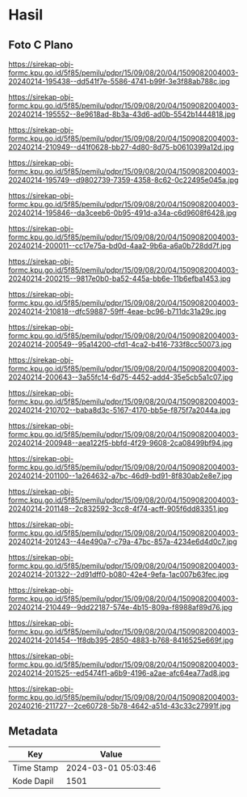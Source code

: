 # Hasil

## Foto C Plano

https://sirekap-obj-formc.kpu.go.id/5f85/pemilu/pdpr/15/09/08/20/04/1509082004003-20240214-195438--dd541f7e-5586-4741-b99f-3e3f88ab788c.jpg

https://sirekap-obj-formc.kpu.go.id/5f85/pemilu/pdpr/15/09/08/20/04/1509082004003-20240214-195552--8e9618ad-8b3a-43d6-ad0b-5542b1444818.jpg

https://sirekap-obj-formc.kpu.go.id/5f85/pemilu/pdpr/15/09/08/20/04/1509082004003-20240214-210949--d41f0628-bb27-4d80-8d75-b0610399a12d.jpg

https://sirekap-obj-formc.kpu.go.id/5f85/pemilu/pdpr/15/09/08/20/04/1509082004003-20240214-195749--d9802739-7359-4358-8c62-0c22495e045a.jpg

https://sirekap-obj-formc.kpu.go.id/5f85/pemilu/pdpr/15/09/08/20/04/1509082004003-20240214-195846--da3ceeb6-0b95-491d-a34a-c6d9608f6428.jpg

https://sirekap-obj-formc.kpu.go.id/5f85/pemilu/pdpr/15/09/08/20/04/1509082004003-20240214-200011--cc17e75a-bd0d-4aa2-9b6a-a6a0b728dd7f.jpg

https://sirekap-obj-formc.kpu.go.id/5f85/pemilu/pdpr/15/09/08/20/04/1509082004003-20240214-200215--9817e0b0-ba52-445a-bb6e-11b6efba1453.jpg

https://sirekap-obj-formc.kpu.go.id/5f85/pemilu/pdpr/15/09/08/20/04/1509082004003-20240214-210818--dfc59887-59ff-4eae-bc96-b711dc31a29c.jpg

https://sirekap-obj-formc.kpu.go.id/5f85/pemilu/pdpr/15/09/08/20/04/1509082004003-20240214-200549--95a14200-cfd1-4ca2-b416-733f8cc50073.jpg

https://sirekap-obj-formc.kpu.go.id/5f85/pemilu/pdpr/15/09/08/20/04/1509082004003-20240214-200643--3a55fc14-6d75-4452-add4-35e5cb5a1c07.jpg

https://sirekap-obj-formc.kpu.go.id/5f85/pemilu/pdpr/15/09/08/20/04/1509082004003-20240214-210702--baba8d3c-5167-4170-bb5e-f875f7a2044a.jpg

https://sirekap-obj-formc.kpu.go.id/5f85/pemilu/pdpr/15/09/08/20/04/1509082004003-20240214-200948--aea122f5-bbfd-4f29-9608-2ca08499bf94.jpg

https://sirekap-obj-formc.kpu.go.id/5f85/pemilu/pdpr/15/09/08/20/04/1509082004003-20240214-201100--1a264632-a7bc-46d9-bd91-8f830ab2e8e7.jpg

https://sirekap-obj-formc.kpu.go.id/5f85/pemilu/pdpr/15/09/08/20/04/1509082004003-20240214-201148--2c832592-3cc8-4f74-acff-905f6dd83351.jpg

https://sirekap-obj-formc.kpu.go.id/5f85/pemilu/pdpr/15/09/08/20/04/1509082004003-20240214-201243--44e490a7-c79a-47bc-857a-4234e6d4d0c7.jpg

https://sirekap-obj-formc.kpu.go.id/5f85/pemilu/pdpr/15/09/08/20/04/1509082004003-20240214-201322--2d91dff0-b080-42e4-9efa-1ac007b63fec.jpg

https://sirekap-obj-formc.kpu.go.id/5f85/pemilu/pdpr/15/09/08/20/04/1509082004003-20240214-210449--9dd22187-574e-4b15-809a-f8988af89d76.jpg

https://sirekap-obj-formc.kpu.go.id/5f85/pemilu/pdpr/15/09/08/20/04/1509082004003-20240214-201454--1f8db395-2850-4883-b768-8416525e669f.jpg

https://sirekap-obj-formc.kpu.go.id/5f85/pemilu/pdpr/15/09/08/20/04/1509082004003-20240214-201525--ed5474f1-a6b9-4196-a2ae-afc64ea77ad8.jpg

https://sirekap-obj-formc.kpu.go.id/5f85/pemilu/pdpr/15/09/08/20/04/1509082004003-20240216-211727--2ce60728-5b78-4642-a51d-43c33c27991f.jpg


## Metadata

| Key        | Value               |
| ---------- | ------------------- |
| Time Stamp | 2024-03-01 05:03:46 |
| Kode Dapil | 1501                |



